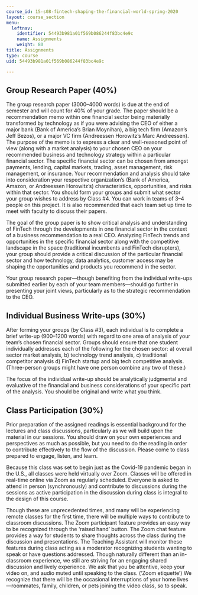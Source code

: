 ```yaml
---
course_id: 15-s08-fintech-shaping-the-financial-world-spring-2020
layout: course_section
menu:
  leftnav:
    identifier: 54493b981a01f569b086244f83bc4e9c
    name: Assignments
    weight: 80
title: Assignments
type: course
uid: 54493b981a01f569b086244f83bc4e9c

---
```


Group Research Paper (40%)
--------------------------

The group research paper (3000–4000 words) is due at the end of semester and will count for 40% of your grade. The paper should be a recommendation memo within one financial sector being materially transformed by technology as if you were advising the CEO of either a major bank (Bank of America’s Brian Moynihan), a big tech firm (Amazon’s Jeff Bezos), or a major VC firm (Andreessen Horowitz’s Marc Andreessen). The purpose of the memo is to express a clear and well-reasoned point of view (along with a market analysis) to your chosen CEO on your recommended business and technology strategy within a particular financial sector. The specific financial sector can be chosen from amongst payments, lending, capital markets, trading, asset management, risk management, or insurance. Your recommendation and analysis should take into consideration your respective organization’s (Bank of America, Amazon, or Andreessen Horowitz’s) characteristics, opportunities, and risks within that sector. You should form your groups and submit what sector your group wishes to address by Class #4. You can work in teams of 3–4 people on this project. It is also recommended that each team set up time to meet with faculty to discuss their papers.

The goal of the group paper is to show critical analysis and understanding of FinTech through the developments in one financial sector in the context of a business recommendation to a real CEO. Analyzing FinTech trends and opportunities in the specific financial sector along with the competitive landscape in the space (traditional incumbents and FinTech disrupters), your group should provide a critical discussion of the particular financial sector and how technology, data analytics, customer access may be shaping the opportunities and products you recommend in the sector.

Your group research paper—though benefiting from the individual write-ups submitted earlier by each of your team members—should go further in presenting your joint views, particularly as to the strategic recommendation to the CEO.

Individual Business Write-ups (30%)
-----------------------------------

After forming your groups (by Class #3), each individual is to complete a brief write-up (900–1200 words) with regard to one area of analysis of your team’s chosen financial sector. Groups should ensure that one student individually addresses each of the following for the chosen sector: a) overall sector market analysis, b) technology trend analysis, c) traditional competitor analysis d) FinTech startup and big tech competitive analysis. (Three-person groups might have one person combine any two of these.)

The focus of the individual write-up should be analytically judgmental and evaluative of the financial and business considerations of your specific part of the analysis. You should be original and write what you think.

Class Participation (30%)
-------------------------

Prior preparation of the assigned readings is essential background for the lectures and class discussions, particularly as we will build upon the material in our sessions. You should draw on your own experiences and perspectives as much as possible, but you need to do the reading in order to contribute effectively to the flow of the discussion. Please come to class prepared to engage, listen, and learn.

Because this class was set to begin just as the Covid-19 pandemic began in the U.S., all classes were held virtually over Zoom. Classes will be offered in real-time online via Zoom as regularly scheduled. Everyone is asked to attend in person (synchronously) and contribute to discussions during the sessions as active participation in the discussion during class is integral to the design of this course.

Though these are unprecedented times, and many will be experiencing remote classes for the first time, there will be multiple ways to contribute to classroom discussions. The Zoom participant feature provides an easy way to be recognized through the ‘raised hand’ button. The Zoom chat feature provides a way for students to share thoughts across the class during the discussion and presentations. The Teaching Assistant will monitor these features during class acting as a moderator recognizing students wanting to speak or have questions addressed. Though naturally different than an in-classroom experience, we still are striving for an engaging shared discussion and lively experience. We ask that you be attentive, keep your video on, and audio muted until speaking to the class. (‘Zoom etiquette’) We recognize that there will be the occasional interruptions of your home lives—roommates, family, children, or pets joining the video class, so to speak.